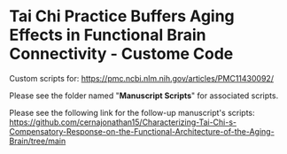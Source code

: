 # Tai Chi Practice Buffers Aging Effects in Functional Brain Connectivity - Custome Code

Custom scripts for: https://pmc.ncbi.nlm.nih.gov/articles/PMC11430092/

Please see the folder named "**Manuscript Scripts**" for associated scripts. 

Please see the following link for the follow-up manuscript's scripts: https://github.com/cernajonathan15/Characterizing-Tai-Chi-s-Compensatory-Response-on-the-Functional-Architecture-of-the-Aging-Brain/tree/main
